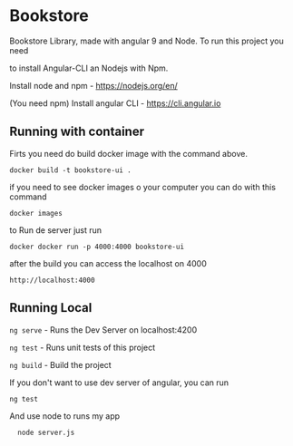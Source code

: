 # Bookstore

Bookstore Library, made with angular 9 and Node. To run this project you need

to install Angular-CLI an Nodejs with Npm.

Install node and npm - https://nodejs.org/en/

(You need npm) Install angular CLI - https://cli.angular.io 

## Running with container

Firts you need do build docker image with the command above.

```
docker build -t bookstore-ui .
```

if you need to see docker images o your computer you can do
with this command
```
docker images
```

to Run de server just run

``` 
docker docker run -p 4000:4000 bookstore-ui
```

after the build you can access the localhost on 4000

```
http://localhost:4000
```

## Running Local

`ng serve` - Runs the Dev Server on localhost:4200

`ng test` - Runs unit tests of this project

`ng build` - Build the project

If you don't want to use dev server of angular, you can run 
```
ng test
```

And use node to runs my app
```
  node server.js
```
